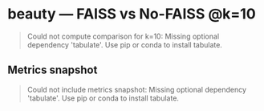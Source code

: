 # beauty — FAISS vs No-FAISS @k=10

> Could not compute comparison for k=10: Missing optional dependency 'tabulate'.  Use pip or conda to install tabulate.

## Metrics snapshot


> Could not include metrics snapshot: Missing optional dependency 'tabulate'.  Use pip or conda to install tabulate.
